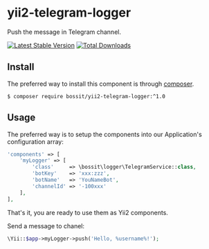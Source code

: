 # yii2-telegram-logger

Push the message in Telegram channel.

[![Latest Stable Version](https://poser.pugx.org/bossit/yii2-telegram-logger/v/stable)](https://packagist.org/packages/bossit/yii2-telegram-logger)
[![Total Downloads](https://poser.pugx.org/bossit/yii2-telegram-logger/downloads)](https://packagist.org/packages/bossit/yii2-telegram-logger)

## Install

The preferred way to install this component is through [composer](https://getcomposer.org/download/).

```
$ composer require bossit/yii2-telegram-logger:^1.0  
```

## Usage

The preferred way is to setup the components into our Application's configuration array:

```php
'components' => [
    'myLogger' => [
        'class'     => \bossit\logger\TelegramService::class,
        'botKey'    => 'xxx:zzz',
        'botName'   => 'YouNameBot',
        'channelId' => '-100xxx'
    ],
],
```

That's it, you are ready to use them as Yii2 components.

Send a message to chanel:
```php
\Yii::$app->myLogger->push('Hello, %username%!');
```